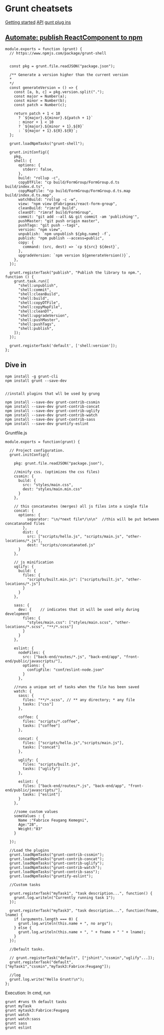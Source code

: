 # Grunt cheatsets


[Getting started](https://gruntjs.com/getting-started)
[API](https://gruntjs.com/api/grunt)
[gunt plug ins](https://gruntjs.com/plugins)

## [Automate: publish ReactComponent to npm](https://github.com/fabrigeas/react-formg-group/blob/master/Gruntfile.js)

    module.exports = function (grunt) {
      // https://www.npmjs.com/package/grunt-shell


      const pkg = grunt.file.readJSON("package.json");

      /** Generate a version higher than the current version
      *
      */
      const generateVersion = () => {
        const [a, b, c] = pkg.version.split(".");
        const major = Number(a);
        const minor = Number(b);
        const patch = Number(c);

        return patch + 1 < 10
          ? `${major}.${minor}.${patch + 1}`
          : minor + 1 < 10
          ? `${major}.${minor + 1}.${0}`
          : `${major + 1}.${0}.${0}`;
      };

      grunt.loadNpmTasks("grunt-shell");

      grunt.initConfig({
        pkg,
        shell: {
          options: {
            stderr: false,
          },
          build: "rollup -c",
          copyDTFile: "cp build/FormGroup/FormGroup.d.ts build/index.d.ts",
          copyMapFile: "cp build/FormGroup/FormGroup.d.ts.map build/index.d.ts.map",
          watchBuild: "rollup -c -w",
          view: "npm view @fabrigeas/react-form-group",
          cleanBuild: "rimraf build",
          cleanDT: "rimraf build/FormGroup",
          commit: "git add --all && git commit -am 'publishing'",
          pushMaster: "git push origin master",
          pushTags: "git push --tags",
          version: "npm view",
          unpublish: `npm unpublish ${pkg.name} -f`,
          publish: "npm publish --access=public",
          copy: {
            command: (src, dest) => `cp ${src} ${dest}`,
          },
          upgradeVersion: `npm version ${generateVersion()}`,
        },
      });

      grunt.registerTask("publish", "Publish the library to npm.", function () {
        grunt.task.run([
          "shell:unpublish",
          "shell:commit",
          "shell:cleanBuild",
          "shell:build",
          "shell:copyDTFile",
          "shell:copyMapFile",
          "shell:cleanDT",
          "shell:upgradeVersion",
          "shell:pushMaster",
          "shell:pushTags",
          "shell:publish",
        ]);
      });

      grunt.registerTask('default', ['shell:version']);
    };


## Dive in

    npm install -g grunt-cli
    npm install grunt --save-dev
    

    //install plugins that wll be used by grung

    npm install --save-dev grunt-contrib-cssmin
    npm install --save-dev grunt-contrib-concat
    npm install --save-dev grunt-contrib-uglify
    npm install --save-dev grunt-contrib-watch
    npm install --save-dev grunt-contrib-sass
    npm install --save-dev gruntify-eslint

Gruntfile.js

    module.exports = function(grunt) {

      // Project configuration.
      grunt.initConfig({

        pkg: grunt.file.readJSON("package.json"),

        //minify css. (optimizes the css files)
        cssmin: {
          build: {
            src: "styles/main.css",
            dest: "styles/main.min.css"
          }
        },

        // this concatanates (merges) all js files into a single file
        concat: {
          options: {
              separator: "\n/*next file*/\n\n"  //this will be put between concatanated files
            },
            dist: {
              src: ["scripts/hello.js", "scripts/main.js", "other-locations/*.js"],
              dest: "scripts/concatanated.js"
          }
        },

        // js minification
        uglify: {
          build: {
            files: {
              "scripts/built.min.js": ["scripts/built.js", "other-locations/*.js"]
            }
          }
        },

        sass: {
          dev: {    // indicates that it will be used only during development
            files: {
              "styles/main.css": ["styles/main.scss", "other-locations/*.scss", "**/*.scss"]
            }
          }
        },

        eslint: {
          nodeFiles: {
            src: ["back-end/routes/*.js", "back-end/app", "front-end/public/javascripts/"],
            options: {
              configFile: "conf/eslint-node.json"
            }
          },

        //runs a unique set of tasks when the file has been saved
        watch: {
          sass: {
            files: "**/*.scss", // ** any directory; * any file
            tasks: ["css"]
          },

          coffee: {
            files: "scripts/*.coffee",
            tasks: ["coffee"]
          },

          concat: {
            files: ["scripts/hello.js","scripts/main.js"],
            tasks: ["concat"]
          },

          uglify: {
            files: "scripts/built.js",
            tasks: ["uglify"]
          },

          eslint: {
            files: ["back-end/routes/*.js", "back-end/app", "front-end/public/javascripts/"],
            tasks: ["eslint"]
          }
        },

        //some custom values
        someValues : {
          Name :"Fabrice Feugang Kemegni",
          Age:"28",
          Weight:"83"
        }

      });

      //Load the plugins
      grunt.loadNpmTasks("grunt-contrib-cssmin");
      grunt.loadNpmTasks("grunt-contrib-concat");
      grunt.loadNpmTasks("grunt-contrib-uglify");
      grunt.loadNpmTasks("grunt-contrib-watch");
      grunt.loadNpmTasks("grunt-contrib-sass");
      grunt.loadNpmTasks("gruntify-eslint");

      //Custom tasks

      grunt.registerTask("myTask1", "task description...", function() { 
        grunt.log.writeln("Currently running task 1");
      });

      grunt.registerTask("myTask3", "task description...", function(fname, lname) {
        if (arguments.length === 0) {
          grunt.log.writeln(this.name + ", no args");
        } else {
          grunt.log.writeln(this.name + ", " + fname + " " + lname);
        }
      });

      //Default tasks.

      // grunt.registerTask("default", ["jshint","cssmin","uglify"...]);
      grunt.registerTask("default", ["myTask1","cssmin","myTask3:Fabrice:Feugang"]);

      //log
      grunt.log.write("Hello Grunt!\n");
    };

Execution: In cmd, run

    grunt #runs th default tasks
    grunt myTask
    grunt mytask3:Fabrice:Feugang
    grunt watch
    grunt watch:sass
    grunt sass
    grunt eslint

